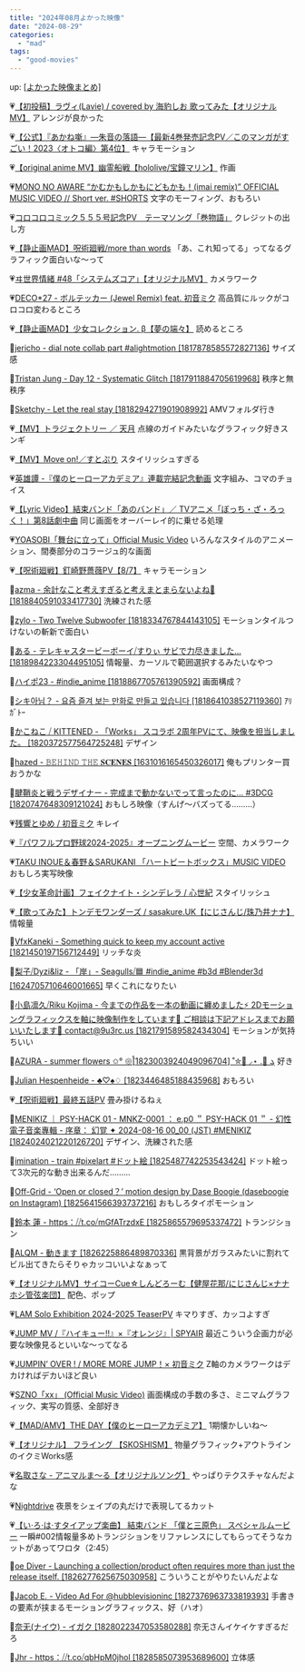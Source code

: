 ```yaml
---
title: "2024年08月よかった映像"
date: "2024-08-29"
categories: 
  - "mad"
tags: 
  - "good-movies"
---
```


<!--more-->

up: [\[よかった映像まとめ\]](/blog/2023-07-21-good-movies)

💗[【初投稿】ラヴィ(Lavie) / covered by 海豹しお 歌ってみた【オリジナルMV】](https://youtu.be/4_mrC3wATkU) アレンジが良かった

💗[【公式】『あかね噺』―朱音の落語―【最新4巻発売記念PV／このマンガがすごい！2023〈オトコ編〉第4位】](https://youtu.be/GJ2NWVpsEcc) キャラモーション

💗[【original anime MV】幽霊船戦【hololive/宝鐘マリン】](https://youtu.be/QfGuQELt1Tk) 作画

💗[MONO NO AWARE &ldquo;かむかもしかもにどもかも！(imai remix)&rdquo; OFFICIAL MUSIC VIDEO // Short ver. #SHORTS](https://youtu.be/ZT171ClEWWo) 文字のモーフィング、おもろい

💗[コロコロコミック５５５号記念PV　テーマソング「巻物語」](https://youtu.be/_-nLBLtidZ4) クレジットの出し方

💗[【静止画MAD】呪術廻戦/more than words](https://youtu.be/n2pxkZ4bbqQ) 「あ、これ知ってる」ってなるグラフィック面白いな〜って

💗[ヰ世界情緒 #48「システムズコア」【オリジナルMV】](https://youtu.be/kKd5Gi08H5s) カメラワーク

💗[DECO\*27 - ボルテッカー (Jewel Remix) feat. 初音ミク](https://youtu.be/FVcqFMDG2UM) 高品質にルックがコロコロ変わるところ

💗[【静止画MAD】少女コレクション. β【夢の端々】](https://youtu.be/jxWxJQp1fWo) 読めるところ

💙[jericho - dial note collab part #alightmotion \[1817878585572827136\]](https://x.com/i/status/1817878808814563363) サイズ感

💙[Tristan Jung - Day 12 - Systematic Glitch \[1817911884705619968\]](https://x.com/i/status/1817913214836896042) 秩序と無秩序

💙[Sketchy - Let the real stay \[1818294271901908992\]](https://x.com/i/status/1818294362368839956) AMVフォルダ行き

💗[【MV】トラジェクトリー ／ 天月](https://youtu.be/PI9I-lmY5Ys) 点線のガイドみたいなグラフィック好きスンギ

💗[【MV】Move on!／すとぷり](https://youtu.be/yKO4Z3j_Haw) スタイリッシュすぎる

💗[英雄譚 -『僕のヒーローアカデミア』連載完結記念動画](https://youtu.be/azRlNFUs440) 文字組み、コマのチョイス

💗[【Lyric Video】結束バンド「あのバンド」／ TVアニメ「ぼっち・ざ・ろっく！」第8話劇中曲](https://youtu.be/L2i0i9gWE00) 同じ画面をオーバーレイ的に乗せる処理

💗[YOASOBI「舞台に立って」Official Music Video](https://youtu.be/GWDzKel_vuQ) いろんなスタイルのアニメーション、間奏部分のコラージュ的な画面

💗[【呪術廻戦】釘崎野薔薇PV【8/7】](https://youtu.be/v4EsDQOY0sA) キャラモーション

💙[azma - 余計なこと考えすぎると考えまとまらないよね🫠 \[1818840591033417730\]](https://x.com/i/status/1818840695995855184) 洗練された感

💙[zylo - Two Twelve Subwoofer \[1818334767844143105\]](https://x.com/i/status/1818334840929894406) モーションタイルつけないの斬新で面白い

💙[ある - テレキャスタービーボーイ⧸すりぃ サビで力尽きました… \[1818984223304495105\]](https://x.com/i/status/1818984335317631353) 情報量、カーソルで範囲選択するみたいなやつ

💙[ハイポ23 - #indie\_anime \[1818867705761390592\]](https://x.com/i/status/1818867716478189961) 画面構成？

💙[シキ아님？ - 요즘 즐겨 보는 만화로 만들고 있습니다 \[1818641038527119360\]](https://x.com/i/status/1818641055581184175) ｱﾘｶﾞﾄｰ

💙[かこねこ ⧸ KITTENED - 「Works」 スコラボ 2周年PVにて、映像を担当しました。 \[1820372577564725248\]](https://x.com/i/status/1820373789609467953) デザイン

💙[hazed - 𝙱𝙴𝙷𝙸𝙽𝙳 𝚃𝙷𝙴 𝐒𝐂𝐄𝐍𝐄𝐒 \[1631016165450326017\]](https://x.com/i/status/1631017106031476737) 俺もプリンター買おうかな

💙[腱鞘炎と戦うデザイナー - 完成まで動かないでって言ったのに… #3DCG \[1820747648309121024\]](https://x.com/i/status/1820748563338637581) おもしろ映像（すんげ〜バズってる………）

💗[残響とゆめ / 初音ミク](https://youtu.be/TfFKYNyWj1s) キレイ

💗[『パワフルプロ野球2024-2025』オープニングムービー](https://youtu.be/pxdRtLSTI80) 空間、カメラワーク

💗[TAKU INOUE＆春野＆SARUKANI 「ハートビートボックス」MUSIC VIDEO](https://youtu.be/awKN7Tav5NQ) おもしろ実写映像

💗[【少女革命計画】フェイクナイト・シンデレラ / 心世紀](https://youtu.be/b3btbgVGuqA) スタイリッシュ

💗[【歌ってみた】トンデモワンダーズ / sasakure.‌UK【にじさんじ/珠乃井ナナ】](https://youtu.be/6B_Qy_KP2_o) 情報量

💙[VfxKaneki - Something quick to keep my account active \[1821450197156712449\]](https://x.com/i/status/1821450221542674933) リッチな炎

💙[梨子⧸Dyzi&amp;liz - 「岸」- Seagulls⧸🟦 #indie\_anime #b3d #Blender3d \[1624705710646001665\]](https://x.com/i/status/1624705761459982337) 早くこれになりたい

💙[小島凛久⧸Riku Kojima - 今までの作品を一本の動画に纏めました⚡️ 2Dモーショングラフィックスを軸に映像制作をしています👾 ご相談は下記アドレスまでお願いいたします📩 contact@9u3rc.us \[1821791589582434304\]](https://x.com/i/status/1822226395675979989) モーションが気持ちいい

💙[AZURA - summer flowers ✩° 𑁍ࠬܓ 🌿. ⋆⸜ 🍵✮˚ \[1823003924049096704\]](https://x.com/i/status/1823003981574013336) 好き

💙[Julian Hespenheide - ♣♡♠♢ \[1823446485188435968\]](https://x.com/i/status/1823447174476095735) おもろい

💗[【呪術廻戦】最終五話PV](https://youtu.be/1GSIFAgYz3M) 畳み掛けるねぇ

💙[MENIKIZ ｜ PSY-HACK 01 - MNKZ-0001 ： e.p0 ＂ PSY-HACK 01 ＂ - 幻性電子音楽專輯 - 序章： 幻覚 ✦ 2024-08-16 00\_00 (JST) #MENIKIZ \[1824024021220126720\]](https://x.com/i/status/1824026355761324133) デザイン、洗練された感

💙[imination - train #pixelart #ドット絵 \[1825487742253543424\]](https://x.com/i/status/1825488872098386065) ドット絵って3次元的な動き出来るんだ………

💙[Off-Grid - ‘Open or closed？’ motion design by Dase Boogie (daseboogie on Instagram) \[1825641566393737216\]](https://x.com/i/status/1825641587147178319) おもしろタイポモーション

💙[鈴本 蓮 - https：⧸⧸t.co⧸mGfATrzdxE \[1825865579695337472\]](https://x.com/i/status/1825865672104227143) トランジション

💙[ALQM - 動きます \[1826225886489870336\]](https://x.com/i/status/1826225944153174431) 黒背景がガラスみたいに割れてビル出てきたらそりゃカッコいいよなぁって

💗[【オリジナルMV】サイコーCue☆しんどろーむ【健屋花那/にじさんじ×ナナホシ管弦楽団】](https://youtu.be/jUUnwKiCCQQ) 配色、ポップ

💗[LAM Solo Exhibition 2024-2025 TeaserPV](https://youtu.be/k87zA5hz0mQ) キマりすぎ、カッコよすぎ

💗[JUMP MV /『ハイキュー!!』×『オレンジ』| SPYAIR](https://youtu.be/KCQV_s8QEqE) 最近こういう企画力が必要な映像見るといいな〜ってなる

💗[JUMPIN’ OVER ! / MORE MORE JUMP！× 初音ミク](https://youtu.be/F1v97Y6z0o0) Z軸のカメラワークはデカければデカいほど良い

💗[SZNO「xx」 (Official Music Video)](https://youtu.be/V5oIb3OEaXM) 画面構成の手数の多さ、ミニマムグラフィック、実写の質感、全部好き

💗[【MAD/AMV】THE DAY【僕のヒーローアカデミア】](https://youtu.be/WrilJ3qxZeA) 1期懐かしいね〜

💗[【オリジナル】 フライング 【SKOSHISM】](https://youtu.be/duENEX5lVi8) 物量グラフィック+アウトラインのイクミWorks感

💗[名取さな - アニマルま～る【オリジナルソング】](https://youtu.be/sDzPtgBJWqQ) やっぱりテクスチャなんだよな

💗[Nightdrive](https://youtu.be/WpKihJWpc7c) 夜景をシェイプの丸だけで表現してるカット

💗[【い·ろ·は·すタイアップ楽曲】 結束バンド 「僕と三原色」 スペシャルムービー](https://youtu.be/H27Vs4kjyB0) 一瞬#002情報量多めトランジションをリファレンスにしてもらってそうなカットがあってワロタ（2:45）

💙[oe Diver - Launching a collection/product often requires more than just the release itself. \[1826277625675030958\]](https://x.com/joediverco/status/1826277625675030958) こういうことがやりたいんだよな

💙[Jacob E. - Video Ad For @hubblevisioninc \[1827376963733819393\]](https://x.com/editorjacobb/status/1827378139397337505) 手書きの要素が挟まるモーショングラフィックス、好（ハオ）

💙[奈无(ナイウ) - イガク \[1828022347053580288\]](https://x.com/i/status/1828022588402237503) 奈无さんイケイケすぎるだろ

💙[Jhr - https：⧸⧸t.co⧸qbHpM0jhol \[1828585073953689600\]](https://x.com/i/status/1828585096737071249) 立体感
